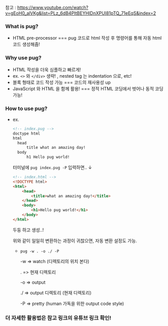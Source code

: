 참고 : https://www.youtube.com/watch?v=gEoH0_alVKg&list=PLz_6dB4PItBEYHIDnXPUI81pTQ_71eEqS&index=2



### What is pug?

- HTML pre-processor === pug 코드로 html 작성 후 명령어를 통해 자동 html 코드 생성해줌!



### Why use pug?

- HTML 작성을 더욱 심플하고 빠르게!
- ex. `<>` 와 `</div>`  생략! ,  nested tag 는 indentation 으로, etc!
- 블록 형태로 코드 작성 가능 === 코드의 재사용성 up
- JavaScript 와 HTML 을 함께 활용! === 정적 HTML 코딩에서 벗어나 동적 코딩 가능!



### How to use pug?

- ex.

  ```html
  <!-- index.pug -->
  doctype html
  html
  	head
  		title what an amazing day!
  	body
  		h1 Hello pug world!
  ```

  터미널에 `pug index.pug -P` 입력하면.. ↓

  ```html
  <!-- index.html -->
  <!DOCTYPE html>
  <html>
      <head>
          <title>what an amazing day!</title>
      </head>
      <body>
          <h1>Hello pug world!</h1>
      </body>
  </html>
  ```

  두둥 하고 생성..!

  위와 같이 일일히 변환하는 과정이 귀찮으면, 자동 변환 설정도 가능.

  - `pug -w . -o ./ -P`

    -w => watch (디렉토리의 위치 본다)

    . => 현재 디렉토리

    -o => output

    ./ => output 디렉토리 (현재 디렉토리)

    -P => pretty (human 가독을 위한 output code style)



### 더 자세한 활용법은 참고 링크의 유튜브 링크 확인!